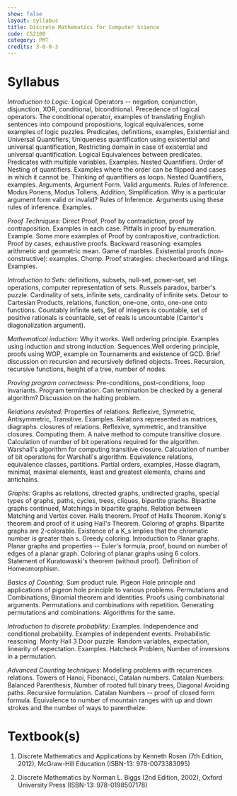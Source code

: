 ```yaml
---
show: false
layout: syllabus
title: Discrete Mathematics for Computer Science
code: CS2100
category: PMT
credits: 3-0-0-3
---
```


# Syllabus 

*Introduction to Logic:* Logical Operators -- negation, conjunction, disjunction, XOR, conditional, biconditional. Precedence of logical operators. The conditional operator, examples of translating English sentences into compound propositions, logical equivalences, some examples of logic puzzles. Predicates, definitions, examples, Existential and Universal Quantifiers, Uniqueness quantification using existential and universal quantification, Restricting domain in case of existential and universal quantification. Logical Equivalences between predicates. Predicates with multiple variables. Examples. Nested Quantifiers. Order of Nesting of quantifiers. Examples where the order can be flipped and cases in which it cannot be. Thinking of quantifiers as loops. Nested Quantifiers, examples. Arguments, Argument Form. Valid arguments. Rules of Inference. Modus Ponens, Modus Tollens, Addition, Simplification. Why is a particular argument form valid or invalid? Rules of Inference. Arguments using these rules of inference. Examples.

*Proof Techniques:* Direct Proof, Proof by contradiction, proof by contraposition. Examples in each case. Pitfalls in proof by enumeration. Example. Some more examples of Proof by contrapositive, contradiction. Proof by cases, exhaustive proofs. Backward reasoning: examples arithmetic and geometric mean. Game of marbles. Existential proofs (non-constructive): examples. Chomp. Proof strategies: checkerboard and tilings. Examples. 

*Introduction to Sets:* definitions, subsets, null-set, power-set, set operations, computer representation of sets. Russels paradox, barber's puzzle. Cardinality of sets, infinite sets, cardinality of infinite sets. Detour to Cartesian Products, relations, function, one-one, onto, one-one onto functions. Countably infinite sets, Set of integers is countable, set of positive rationals is countable, set of reals is uncountable (Cantor's diagonalization argument).

*Mathematical induction:* Why it works. Well ordering principle. Examples using induction and strong induction. Sequences.Well ordering principle, proofs using WOP, example on Tournaments and existence of GCD. Brief discussion on recursion and recursively defined objects. Trees. Recursion, recursive functions, height of a tree, number of nodes. 

*Proving program correctness:* Pre-conditions, post-conditions, loop invariants. Program termination. Can termination be checked by a general algorithm? Discussion on the halting problem.

*Relations revisited:* Properties of relations. Reflexive, Symmetric, Antisymmetric, Transitive. Examples. Relations represented as matrices, diagraphs. closures of relations. Reflexive, symmetric, and transitive closures. Computing them. A naive method to compute transitive closure. Calculation of number of bit operations required for the algorithm. Warshall's algorithm for computing transitive closure. Calculation of number of bit operations for Warshall's algorithm. Equivalence relations, equivalence classes, partitions. Partial orders, examples, Hasse diagram, minimal, maximal elements, least and greatest elements, chains and antichains.

*Graphs:* Graphs as relations, directed graphs, undirected graphs, special types of graphs, paths, cycles, trees, cliques, bipartite graphs. Bipartite graphs continued, Matchings in bipartite graphs. Relation between Matching and Vertex cover. Halls theorem. Proof of Halls Theorem. Konig's theorem and proof of it using Hall's Theorem. Coloring of graphs. Bipartite graphs are 2-colorable. Existence of a K_s implies that the chromatic number is greater than s. Greedy coloring. Introduction to Planar graphs. Planar graphs and properties -- Euler's formula, proof, bound on number of edges of a planar graph. Coloring of planar graphs using 6 colors. Statement of Kuratowaski's theorem (without proof). Definition of Homeomorphism.

*Basics of Counting:* Sum product rule. Pigeon Hole principle and applications of pigeon hole principle to various problems. Permutations and Combinations, Binomial theorem and identities. Proofs using combinatorial arguments. Permutations and combinations with repetition. Generating permutations and combinations. Algorithms for the same. 

*Introduction to discrete probability:* Examples. Independence and conditional probability. Examples of independent events. Probabilistic reasoning. Monty Hall 3 Door puzzle. Random variables, expectation, linearity of expectation. Examples. Hatcheck Problem, Number of inversions in a permutation. 

*Advanced Counting techniques:* Modelling problems with recurrences relations. Towers of Hanoi, Fibonacci, Catalan numbers.  Catalan Numbers: Balanced Parenthesis, Number of rooted full binary trees, Diagonal Avoiding paths. Recursive formulation. Catalan Numbers -- proof of closed form formula. Equivalence to number of mountain ranges with up and down strokes and the number of ways to parentheize.

# Textbook(s)

1. 	Discrete Mathematics and Applications by 
	Kenneth Rosen (7th Edition, 2012), 
	McGraw-Hill Education 
	(ISBN-13: 978-0073383095)

2. 	Discrete Mathematics 
	by Norman L. Biggs (2nd Edition, 2002), 
	Oxford University Press 
	(ISBN-13: 978-0198507178)

